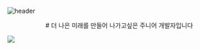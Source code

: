 ![header](https://capsule-render.vercel.app/api?type=waving&color=D2D2FF&height=300&section=header&text=WELCOME&fontColor=ffffff&fontSize=90&desc=kim's%project&fontSize=40)

<p align="center">
# 더 나은 미래를 만들어 나가고싶은 주니어 개발자입니다
</p>


<img src="https://img.shields.io/badge/javascript-%23F7DF1E.svg?&style=for-the-badge&logo=javascript&logoColor=black" />
